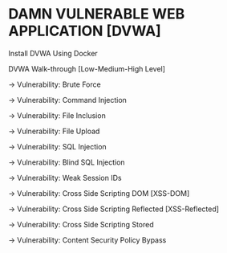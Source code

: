 # DAMN VULNERABLE WEB APPLICATION [DVWA]

Install DVWA Using Docker

DVWA Walk-through [Low-Medium-High Level]

-> Vulnerability: Brute Force

-> Vulnerability: Command Injection

-> Vulnerability: File Inclusion 

-> Vulnerability: File Upload

-> Vulnerability: SQL Injection

-> Vulnerability: Blind SQL Injection

-> Vulnerability: Weak Session IDs

-> Vulnerability: Cross Side Scripting DOM [XSS-DOM]

-> Vulnerability: Cross Side Scripting Reflected [XSS-Reflected]

-> Vulnerability: Cross Side Scripting Stored

-> Vulnerability: Content Security Policy Bypass

